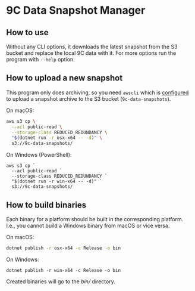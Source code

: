 9C Data Snapshot Manager
========================

How to use
----------

Without any CLI options, it downloads the latest snapshot from the S3 bucket
and replace the local 9C data with it.  For more options run the program
with `--help` option.


How to upload a new snapshot
----------------------------

This program only does archiving, so you need `awscli` which is [configured][1]
to upload a snapshot archive to the S3 bucket (`9c-data-snapshots`).

On macOS:

~~~~ bash
aws s3 cp \
  --acl public-read \
  --storage-class REDUCED_REDUNDANCY \
  "$(dotnet run -r osx-x64 -- -d)" \
  s3://9c-data-snapshots/
~~~~

On Windows (PowerShell):

~~~~ pwsh
aws s3 cp `
  --acl public-read `
  --storage-class REDUCED_REDUNDANCY `
  "$(dotnet run -r win-x64 -- -d)" `
  s3://9c-data-snapshots/
~~~~

[1]: https://docs.aws.amazon.com/cli/latest/userguide/cli-chap-configure.html


How to build binaries
---------------------

Each binary for a platform should be built in the corresponding platform.
I.e., you cannot build a Windows binary from macOS or vice versa.

On macOS:

~~~~ bash
dotnet publish -r osx-x64 -c Release -o bin
~~~~

On Windows:

~~~~ pwsh
dotnet publish -r win-x64 -c Release -o bin
~~~~

Created binaries will go to the *bin/* directory.
